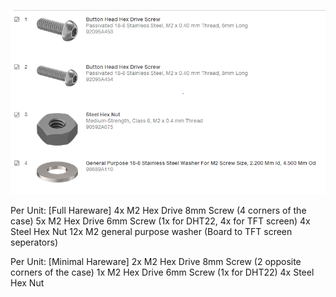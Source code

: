 
![alt text](Hardware_pic.PNG?raw=true)

  Per Unit: [Full Hareware]
    4x M2 Hex Drive 8mm Screw (4 corners of the case)
    5x M2 Hex Drive 6mm Screw (1x for DHT22, 4x for TFT screen)
    4x Steel Hex Nut
    12x M2 general purpose washer (Board to TFT screen seperators) 

  Per Unit: [Minimal Hareware]
    2x M2 Hex Drive 8mm Screw (2 opposite corners of the case)
    1x M2 Hex Drive 6mm Screw (1x for DHT22)
    4x Steel Hex Nut
    
